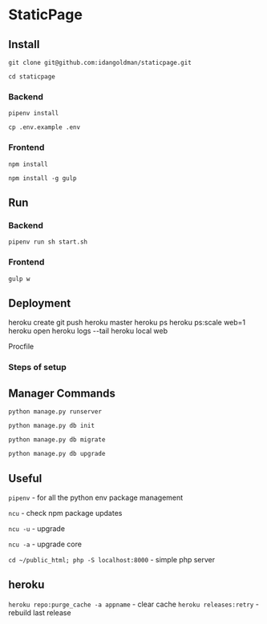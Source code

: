 # StaticPage

## Install
`git clone git@github.com:idangoldman/staticpage.git`

`cd staticpage`

### Backend
`pipenv install`

`cp .env.example .env`

### Frontend
`npm install`

`npm install -g gulp`


## Run

### Backend
`pipenv run sh start.sh`


### Frontend
`gulp w`


## Deployment
heroku create
git push heroku master
heroku ps
heroku ps:scale web=1
heroku open
heroku logs --tail
heroku local web

Procfile

### Steps of setup

## Manager Commands
`python manage.py runserver`

`python manage.py db init`

`python manage.py db migrate`

`python manage.py db upgrade`


## Useful
`pipenv` - for all the python env package management

`ncu` - check npm package updates

`ncu -u` - upgrade

`ncu -a` - upgrade core

`cd ~/public_html; php -S localhost:8000` - simple php server

## heroku
`heroku repo:purge_cache -a appname` - clear cache
`heroku releases:retry` - rebuild last release
